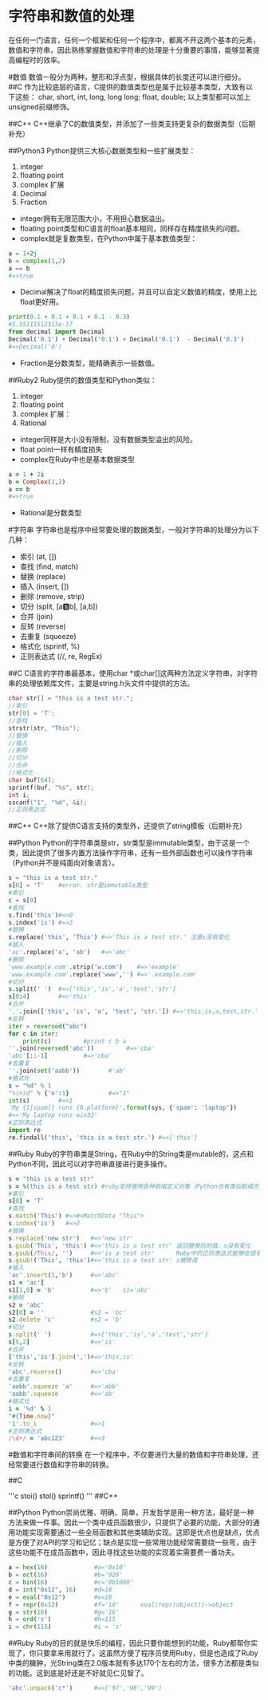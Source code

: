 字符串和数值的处理
================

在任何一门语言，任何一个框架和任何一个程序中，都离不开这两个基本的元素，数值和字符串，因此熟练掌握数值和字符串的处理是十分重要的事情，能够显著提高编程时的效率。

#数值
数值一般分为两种，整形和浮点型，根据具体的长度还可以进行细分。
##C
作为比较底层的语言，C提供的数值类型也是属于比较基本类型，大致有以下这些：
char, short, int, long, long long;
float, double;
以上类型都可以加上unsigned前缀修饰。

##C++
C++继承了C的数值类型，并添加了一些类支持更复杂的数据类型（后期补充）

##Python3
Python提供三大核心数据类型和一些扩展类型：
1. integer
2. floating point
3. complex
扩展
1. Decimal
2. Fraction

* integer拥有无限范围大小，不用担心数据溢出。
* floating point类型和C语言的float基本相同，同样存在精度损失的问题。
* complex就是复数类型，在Python中属于基本数值类型：

```python
a = 1+2j
b = complex(1,2)
a == b
#=>true
```
* Decimal解决了float的精度损失问题，并且可以自定义数值的精度，使用上比float更好用。

```python
print(0.1 + 0.1 + 0.1 + 0.1 - 0.3)   
#5.55111512313e-17
from decimal import Decimal
Decimal('0.1') + Decimal('0.1') + Decimal('0.1')  - Decimal('0.3') 
#=>Decimal('0')
```

* Fraction是分数类型，能精确表示一些数值。

##Ruby2
Ruby提供的数值类型和Python类似：
1. integer
2. floating point
3. complex
扩展：
1. Rational
        
* integer同样是大小没有限制，没有数据类型溢出的风险。
* float point一样有精度损失
* complex在Ruby中也是基本数据类型

```ruby
a = 1 + 2i
b = Complex(1,2)
a == b
#=>true
```

* Rational是分数类型

#字符串
字符串也是程序中经常要处理的数据类型，一般对字符串的处理分为以下几种：
* 索引 (at, [])
* 查找 (find, match)
* 替换 (replace)
* 插入 (insert, [])
* 删除 (remove, strip)
* 切分 (split, [a:b:b], [a,b])
* 合并 (join)
* 反转 (reverse)
* 去重复 (squeeze)
* 格式化 (sprintf, %)
* 正则表达式 (//, re, RegEx)

##C
C语言的字符串最基本，使用char *或char[]这两种方法定义字符串，对字符串的处理依赖库文件，主要是string.h头文件中提供的方法。

```c
char str[] = "this is a test str.";
//索引
str[0] = 'T';           
//查找
strstr(str, "This");    
//替换
//插入
//删除
//切分
//合并
//格式化
char buf[64];
sprintf(buf, "%s", str); 
int i;
sscanf("1", "%d", &i);  
//正则表达式
```

##C++
C++除了提供C语言支持的类型外，还提供了string模板（后期补充）

##Python
Python的字符串类是str，str类型是immutable类型，由于这是一个类，因此提供了很多内置方法操作字符串，还有一些外部函数也可以操作字符串（Python并不是纯面向对象语言）。

```python
s = "this is a test str."
s[0] = 'T'    #error. str是immutable类型
#索引
c = s[0]    
#查找
s.find('this')#=>0 
s.index('is') #=>2
#替换
s.replace('this', 'This') #=>'This is a test str.' 注意s没有变化
#插入
'ac'.replace('a', 'ab')   #=>'abc'
#删除
'www.example.com'.strip('w.com')    #=>'example'
'www.example.com'.replace('www','') #=>'.example.com'
#切分
s.split(' ')  #=>['this','is','a','test','str']
s[0:4]        #=>'this'
#合并
','.join(['this', 'is', 'a', 'test', 'str.']) #=>'this,is,a,test,str.' 
#反转
iter = reversed("abc")
for c in iter:
    print(c)         #print c b a
''.join(reversed('abc'))         #=>'cba'
'abc'[::-1]          #=>'cba'
#去重复
''.join(set('aabb'))        #'ab'
#格式化
s = "%d" % 1
"%(n)d" % {'n':1}           #=>"1" 
int(s)        #=>1 
'My {1[spam]} runs {0.platform}'.format(sys, {'spam': 'laptop'})
#=>'My laptop runs win32'
#正则表达式
import re
re.findall('this', 'this is a test str.') #=>['this'] 
```

##Ruby
Ruby的字符串类是String，在Ruby中的String类是mutable的，这点和Python不同，因此可以对字符串直接进行更多操作。

```ruby
s = "this is a test str"
s = %(this is a test str) #ruby支持使用各种前缀定义对象（Python也有类似前缀方法）
#索引
s[0] = 'T'  
#查找
s.match('This') #=>#<MatchData "This"> 
s.index('is')   #=>2
#替换
s.replace('new str')   #=>'new str'
s.gsub('This', 'this') #=>'this is a test str' 返回替换后的值，s没有变化
s.gsub(/This/, '')     #=>'is a test str'      Ruby中的正则表达式能够在很多地方使用
s.gsub!('This', 'this')#=>'this is a test str' s被修改
#插入
'ac'.insert(1,'b')     #=>'abc'
s1 = 'ac'[
s1[1,0] = 'b'          #=>'b'   s1='abc' 
#删除
s2 = 'abc'
s2[0] = ''             #s2 = 'bc'
s2.delete 'c'          #s2 = 'b'
#切分
s.split(' ')           #=>['this','is','a','test','str']
s[5,2]                 #=>'is'
#合并
['this','is'].join(',')#=>'this,is'
#反转
'abc'.reverse()        #=>'cba'
#去重复
'aabb'.squeeze 'a'     #=>'abb'
'aabb'.squeeze         #=>'ab' 
#格式化
i = '%d' % 1
"#{Time.now}"
'1'.to_i               #=>1
#正则表达式
/\d+/ = 'abc123'       #=>3
```
#数值和字符串间的转换
在一个程序中，不仅要进行大量的数值和字符串处理，还经常要进行数值和字符串的转换。

##C

'''c
stoi()
stol()
sprintf()
'''
##C++

##Python
Python崇尚优雅、明确、简单，开发哲学是用一种方法，最好是一种方法来做一件事。因此一个类中成员函数很少，只提供了必要的功能，大部分的通用功能实现需要通过一些全局函数和其他类辅助实现。这即是优点也是缺点，优点是方便了对API的学习和记忆；缺点是实现一些常用功能经常需要绕一些弯，由于这些功能不在成员函数中，因此寻找这些功能的实现着实需要费一番功夫。

```python
a = hex(16)             #a='0x10'
b = oct(16)             #b='020'
c = bin(16)             #c='0b1000'
d = int("0x12", 16)     #d=18
e = eval("0x12")        #e=18
f = repr(0x12)          #f='18'      eval(repr(object))->object
g = str(16)             #g='16'
h = ord('s')            #h=115
i = chr(115)            #i = 's'

```
##Ruby
Ruby的目的就是快乐的编程，因此只要你能想到的功能，Ruby都帮你实现了，你只要拿来用就行了。这虽然方便了程序员使用Ruby，但是也造成了Ruby中类的臃肿，光String类在2.0版本就有多达170个左右的方法，很多方法都是类似的功能。这到底是好还是不好就见仁见智了。
```ruby
'abc'.unpack('c*')      #=>['97','98','99']
```

